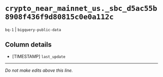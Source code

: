 # `crypto_near_mainnet_us._sbc_d5ac55b8908f436f9d80815c0e0a112c`
`bq-1` | `bigquery-public-data`

## Column details
* [TIMESTAMP] `last_update`

-------------------------------------------------------------------------------
*Do not make edits above this line.*
